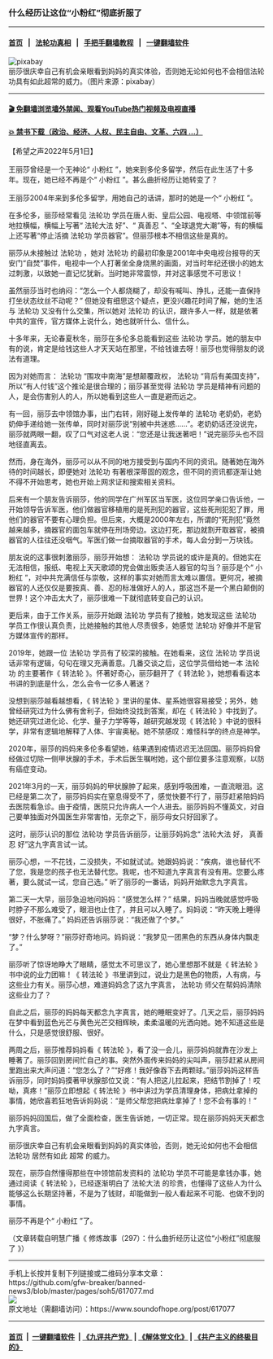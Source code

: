 ### 什么经历让这位“小粉红”彻底折服了
------------------------

#### [首页](https://github.com/gfw-breaker/banned-news3/blob/master/README.md) &nbsp;&nbsp;|&nbsp;&nbsp; [法轮功真相](https://github.com/begood0513/basic/blob/master/README.md)  &nbsp;&nbsp;|&nbsp;&nbsp; [手把手翻墙教程](https://github.com/gfw-breaker/guides/wiki)  &nbsp;&nbsp;|&nbsp;&nbsp; [一键翻墙软件](https://github.com/gfw-breaker/nogfw/blob/master/README.md)  



<div><img alt="pixabay" src="https://img.soundofhope.org/2022-05/woman-591576_1280-1651418792044.jpg"/>
<br/><figcaption class="caption">
 丽莎很庆幸自己有机会亲眼看到妈妈的真实体验，否则她无论如何也不会相信法轮功具有如此超常的威力。（图片来源：pixabay）
</figcaption></div><hr/>

#### [ 🎬  免翻墙浏览墙外禁闻、观看YouTube热门视频及电视直播](https://github.com/gfw-breaker/HelloWorld)

#### [ 💥  禁书下载（政治、经济、人权、民主自由、文革、六四 ...）](https://github.com/gfw-breaker/books/blob/master/README.md)

<div><div class="Content__Wrapper sc-1bvya0-0 grZQxZ">
 <p class="meta-top">
  <span class="meta">
   【希望之声2022年5月1日】
  </span>
 </p>
 <p class="Normal1" style="margin-top:16px;margin-bottom:16px">
  王丽莎曾经是一个无神论“
  <ok href="/term/1996">
   小粉红
  </ok>
  ”，她来到多伦多留学，然后在此生活了十多年。现在，她已经不再是个“
  <ok href="/term/1996">
   小粉红
  </ok>
  ”。甚么曲折经历让她转变了？
 </p>
 <p>
  王丽莎2004年来到多伦多留学，用她自己的话讲，那时的她是一个“
  <ok href="/term/1996">
   小粉红
  </ok>
  ”。
 </p>
 <p>
  在多伦多，丽莎经常看见
  <ok href="/term/968">
   法轮功
  </ok>
  学员在唐人街、皇后公园、电视塔、中领馆前等地拉横幅，横幅上写著“
  <ok href="/term/8055">
   法轮大法
  </ok>
  好”、“
  <ok href="/term/7789">
   真善忍
  </ok>
  ”、“全球退党大潮”等，有的横幅上还写著“停止活摘
  <ok href="/term/968">
   法轮功
  </ok>
  学员器官”。但丽莎根本不相信这些是真的。
 </p>
 <p>
  丽莎从未接触过
  <ok href="/term/968">
   法轮功
  </ok>
  ，她对
  <ok href="/term/968">
   法轮功
  </ok>
  的最初印象是2001年中央电视台报导的天安门“自焚”事件，电视中一个人打著坐全身烧黑的画面，对当时年纪还很小的她太过刺激，以致她一直记忆犹新。当时她非常震惊，并对这事感觉不可思议！
 </p>
 <p>
  虽然丽莎当时也纳闷：“怎么一个人都烧糊了，却没有喊叫、挣扎，还能一直保持打坐状态纹丝不动呢？” 但她没有细思这个疑点，更没兴趣花时间了解，她的生活与
  <ok href="/term/968">
   法轮功
  </ok>
  又没有什么交集，所以她对
  <ok href="/term/968">
   法轮功
  </ok>
  的认识，跟许多人一样，就是依著中共的宣传，官方媒体上说什么，她也就听什么、信什么。
 </p>
 <p>
  十多年来，无论春夏秋冬，丽莎在多伦多总能看到这些
  <ok href="/term/968">
   法轮功
  </ok>
  学员。她的朋友中有的说，肯定是给钱这些人才天天站在那里，不给钱谁去呀！丽莎也觉得朋友的说法有道理。
 </p>
 <p>
  因为对她而言：
  <ok href="/term/968">
   法轮功
  </ok>
  “围攻中南海”是想颠覆政权，
  <ok href="/term/968">
   法轮功
  </ok>
  “背后有美国支持”，所以“有人付钱”这个推论是很合理的；丽莎甚至觉得
  <ok href="/term/968">
   法轮功
  </ok>
  学员是精神有问题的人，是会伤害别人的人，所以她看到这些人一直是避而远之。
 </p>
 <p>
  有一回，丽莎去中领馆办事，出门右转，刚好碰上发传单的
  <ok href="/term/968">
   法轮功
  </ok>
  老奶奶，老奶奶伸手递给她一张传单，同时对丽莎说“别被中共迷惑……”。老奶奶话还没说完，丽莎就两眼一翻，叹了口气对这老人说：“您还是让我迷著吧！”说完丽莎头也不回地径直离去。
 </p>
 <p>
  然而，身在海外，丽莎可以从不同的地方接受到与国内不同的资讯。随著她在海外待的时间越长，即便她对
  <ok href="/term/968">
   法轮功
  </ok>
  有著根深蒂固的观念，但不同的资讯都逐渐让她不得不开始思考，她也开始上网求证和搜索相关资料。
 </p>
 <p>
  后来有一个朋友告诉丽莎，他的同学在广州军区当军医，这位同学亲口告诉他，一开始领导告诉军医，他们做器官移植用的是死刑犯的器官，这些死刑犯犯了罪，用他们的器官不要有心理负担。但后来，大概是2000年左右，所谓的“死刑犯”竟然越来越多，摘器官的面包车就停在刑场旁边。这边打死，那边就割开取器官，被摘器官的人往往还没咽气。军医们做一台摘取器官的手术，每人会分到一万块钱。
 </p>
 <p>
  朋友说的这事很刺激丽莎，丽莎开始想：
  <ok href="/term/968">
   法轮功
  </ok>
  学员说的或许是真的。但她实在无法相信，报纸、电视上天天歌颂的党会做出贩卖活人器官的勾当？丽莎是个“
  <ok href="/term/1996">
   小粉红
  </ok>
  ”，对中共充满信任与崇敬，这样的事实对她而言太难以置信。更何况，被摘器官的人还仅仅是要按真、善、忍的标准做好人的人，那这岂不是一个黑白颠倒的世界！这个冲击太大了，丽莎很难一下就彻底转变自己的认识。
 </p>
 <p>
  更后来，由于工作关系，丽莎开始跟
  <ok href="/term/968">
   法轮功
  </ok>
  学员有了接触，她发现这些
  <ok href="/term/968">
   法轮功
  </ok>
  学员工作很认真负责，比她接触的其他人尽责很多，她感觉
  <ok href="/term/968">
   法轮功
  </ok>
  好像并不是官方媒体宣传的那样。
 </p>
 <p>
  2019年，她跟一位
  <ok href="/term/968">
   法轮功
  </ok>
  学员有了较深的接触。在她看来，这位
  <ok href="/term/968">
   法轮功
  </ok>
  学员说话非常有逻辑，句句在理又充满善意。几番交谈之后，这位学员借给她一本
  <ok href="/term/968">
   法轮功
  </ok>
  的主要著作《
  <ok href="/term/4799">
   转法轮
  </ok>
  》。怀著好奇心，丽莎翻开了《
  <ok href="/term/4799">
   转法轮
  </ok>
  》，她想看看这本书讲的到底是什么，怎么会令一亿多人著迷？
 </p>
 <p>
  没想到丽莎越看越想看，《
  <ok href="/term/4799">
   转法轮
  </ok>
  》里讲的星体、星系她很容易接受；另外，她曾经研究过为什么佛有舍利子，但始终没找到答案，却在《
  <ok href="/term/4799">
   转法轮
  </ok>
  》中找到了。她还研究过进化论、化学、量子力学等等，越研究越发现《
  <ok href="/term/4799">
   转法轮
  </ok>
  》中说的很科学，非常有逻辑地解释了人体、宇宙奥秘。她不禁感叹：难怪科学的终点是神学。
 </p>
 <p>
  2020年，丽莎的妈妈来多伦多看望她，结果遇到疫情迟迟无法回国。丽莎妈妈曾经做过切除一侧甲状腺的手术，手术后医生嘱咐她，这个部位要多注意观察，以防有癌症变动。
 </p>
 <p>
  2021年3月的一天，丽莎妈妈的甲状腺肿了起来，感到呼吸困难，一直流眼泪。这已经是第二次了，丽莎妈妈实在窒息得受不了，感觉快要不行了，丽莎赶紧陪妈妈去医院看急诊。由于疫情，医院只允许病人一个人进去。丽莎妈妈不懂英文，对自己要单独面对外国医生非常害怕，无奈之下，丽莎母女只好回家了。
 </p>
 <p>
  这时，丽莎认识的那位
  <ok href="/term/968">
   法轮功
  </ok>
  学员告诉丽莎，让丽莎妈妈念“
  <ok href="/term/8055">
   法轮大法
  </ok>
  好，
  <ok href="/term/7789">
   真善忍
  </ok>
  好”这九字真言试一试。
 </p>
 <p>
  丽莎心想，一不花钱，二没损失，不如就试试。她跟妈妈说：“疾病，谁也替代不了您，我是您的孩子也无法替代您。我呢，也不知道九字真言有没有用。您要么疼著，要么就试一试，您自己选。” 听了丽莎的一番话，妈妈开始默念九字真言。
 </p>
 <p>
  第二天一大早，丽莎急迫地问妈妈：“感觉怎么样？” 结果，妈妈当晚就感觉呼吸时脖子不那么难受了，眼泪也止住了，并且可以入睡了。妈妈说：“昨天晚上睡得很好，不胀痛了。” 妈妈还告诉丽莎说：“我还做了个梦。”
 </p>
 <p>
  “梦？什么梦呀？”丽莎好奇地问。妈妈说：“我梦见一团黑色的东西从身体内飘走了。”
 </p>
 <p>
  丽莎听了惊讶地睁大了眼睛，感觉太不可思议了，她心里想那不就是《
  <ok href="/term/4799">
   转法轮
  </ok>
  》书中说的业力团嘛！《
  <ok href="/term/4799">
   转法轮
  </ok>
  》书里讲到过，说业力是黑色的物质，人有病，与这些业力有关。丽莎心想，难道妈妈念了这九字真言，
  <ok href="/term/968">
   法轮功
  </ok>
  师父在帮妈妈清除这些业力了？
 </p>
 <p>
  自此之后，丽莎的妈妈每天都念九字真言，她的睡眠变好了。几天之后，丽莎妈妈在梦中看到蓝色光芒与黄色光芒交相辉映，柔柔温暖的光洒向她。她不知道这些是什么，只是感觉很舒服、很好。
 </p>
 <p>
  两周之后，丽莎推荐妈妈看《
  <ok href="/term/4799">
   转法轮
  </ok>
  》，看了没一会儿，丽莎妈妈就靠在沙发上睡著了。丽莎回到房间忙自己的事。突然外面传来妈妈的尖叫声，丽莎赶紧从房间里跑出来大声问道：“您怎么了？”“好疼！我好像吞下去两颗球。”丽莎妈妈这样告诉丽莎，同时妈妈摸著甲状腺部位又说：“有人把这儿拉起来，把结节割掉了！哎呦，真疼！”丽莎立即想起《
  <ok href="/term/4799">
   转法轮
  </ok>
  》书中讲过为学员清理身体，把病灶拿掉的事情，她欣喜若狂地告诉妈妈说：“是师父帮您把病灶拿掉了！您不会有事的！”
 </p>
 <p>
  丽莎妈妈回国后，做了全面检查，医生告诉她，一切正常。现在丽莎妈妈天天都念九字真言。
 </p>
 <p>
  丽莎很庆幸自己有机会亲眼看到妈妈的真实体验，否则，她无论如何也不会相信
  <ok href="/term/968">
   法轮功
  </ok>
  居然有如此
  <ok href="/term/70990">
   超常
  </ok>
  的威力。
 </p>
 <p>
  现在，丽莎自然懂得那些在中领馆前发资料的
  <ok href="/term/968">
   法轮功
  </ok>
  学员不可能是拿钱办事，她通过阅读《
  <ok href="/term/4799">
   转法轮
  </ok>
  》，已经逐渐明白了
  <ok href="/term/8055">
   法轮大法
  </ok>
  的珍贵，也懂得了这些人为什么能够这么长期坚持著，不是为了钱财，却能做到一般人看起来不可能、也做不到的事情。
 </p>
 <p>
  丽莎不再是个“
  <ok href="/term/1996">
   小粉红
  </ok>
  ”了。
 </p>
 <p>
  （文章转载自明慧广播《
  <ok href="https://www.mhradio.org/showprogram/13491.html">
   修炼故事（297）：什么曲折经历让这位“小粉红”彻底服了
  </ok>
  》）
 </p>
</div>
</div>
<hr/>
手机上长按并复制下列链接或二维码分享本文章：<br/>
https://github.com/gfw-breaker/banned-news3/blob/master/pages/soh5/617077.md <br/>
<a href='https://github.com/gfw-breaker/banned-news3/blob/master/pages/soh5/617077.md'><img src='https://github.com/gfw-breaker/banned-news3/blob/master/pages/soh5/617077.md.png'/></a> <br/>
原文地址（需翻墙访问）：https://www.soundofhope.org/post/617077


------------------------
#### [首页](https://github.com/gfw-breaker/banned-news3/blob/master/README.md) &nbsp;|&nbsp; [一键翻墙软件](https://github.com/gfw-breaker/nogfw/blob/master/README.md) &nbsp;| [《九评共产党》](https://github.com/gfw-breaker/9ping.md/blob/master/README.md#九评之一评共产党是什么) | [《解体党文化》](https://github.com/gfw-breaker/jtdwh.md/blob/master/README.md) | [《共产主义的终极目的》](https://github.com/gfw-breaker/gczydzjmd.md/blob/master/README.md)


<img src='http://gfw-breaker.win/banned-news3/pages/soh5/617077.md' width='0px' height='0px'/>